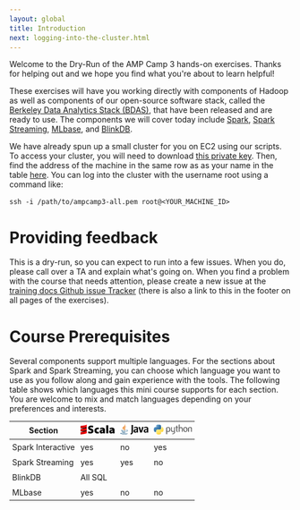```yaml
---
layout: global
title: Introduction
next: logging-into-the-cluster.html
---
```


Welcome to the Dry-Run of the AMP Camp 3 hands-on exercises. Thanks for helping out and we hope you find what you're about to learn helpful!

These exercises will have you working directly with components of Hadoop as well as components of our open-source software stack, called the <a href="https://amplab.cs.berkeley.edu/software/">Berkeley Data Analytics Stack (BDAS)</a>, that have been released and are ready to use.
The components we will cover today include [Spark](http://spark-project.org), [Spark Streaming](http://spark-project.org/docs/latest/streaming-programming-guide.html), [MLbase](http://mlbase.org), and [BlinkDB](http://blinkdb.org).

We have already spun up a small cluster for you on EC2 using our scripts. To access your cluster, you will need to download <a href="https://docs.google.com/file/d/0B6nc314QW_P3Wjh0ZVdxb3Bqam8/edit?usp=sharing">this private key</a>. Then, find the address of the machine in the same row as as your name in the table <a href="http://goo.gl/NRmAlZ">here</a>. You can log into the cluster with the username root using a command like:

    ssh -i /path/to/ampcamp3-all.pem root@<YOUR_MACHINE_ID>


# Providing feedback
This is a dry-run, so you can expect to run into a few issues. When you do, please call over a TA and explain what's going on. When you find a problem with the course that needs attention, please create a new issue at the <a href="https://github.com/amplab/training/issues">training docs Github issue Tracker</a> (there is also a link to this in the footer on all pages of the exercises).

# Course Prerequisites
Several components support multiple languages. For the sections about Spark and Spark Streaming, you can choose which language you want to use as you follow along and gain experience with the tools. The following table shows which languages this mini course supports for each section. You are welcome to mix and match languages depending on your preferences and interests.

<center>
<style type="text/css">
table td, table th {
  padding: 5px;
}
</style>
<table class="bordered">
<thead>
<tr>
  <th>Section</th>
    <th><img src="img/scala-sm.png"/></th>
    <th><img src="img/java-sm.png"/></th>
    <th><img src="img/python-sm.png"/>
  </th>
</tr>
</thead><tbody>
<tr>
  <td>Spark Interactive</td>
  <td class="yes">yes</td>
  <td class="no">no</td>
  <td class="yes">yes</td>
</tr><tr>
  <td>Spark Streaming</td>
  <td class="yes">yes</td>
  <td class="yes">yes</td>
  <td class="no">no</td>
</tr><tr>
  <td>BlinkDB</td>
  <td colspan="3" class="yes">All SQL</td>
</tr><tr>
  <td>MLbase</td>
  <td class="yes">yes</td>
  <td class="no">no</td>
  <td class="no">no</td>
</tr>
</tbody>
</table>
</center>

